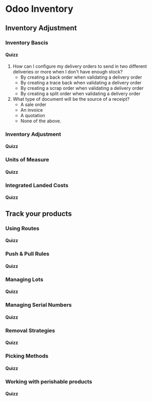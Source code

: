 # Odoo Inventory

## Inventory Adjustment

### Inventory Bascis

#### Quizz

1. How can I configure my delivery orders to send in two different deliveries or more when I don't have enough stock?
    - By creating a back order when validating a delivery order
    - By creating a trace back when validating a delivery order
    - By creating a scrap order when validating a delivery order
    - By creating a split order when validating a delivery order
2. What type of document will be the source of a receipt?
    - A sale order
    - An invoice
    - A quotation
    - None of the above.

### Inventory Adjustment

#### Quizz


### Units of Measure

#### Quizz

### Integrated Landed Costs

#### Quizz


## Track your products

### Using Routes

#### Quizz

### Push & Pull Rules

#### Quizz

### Managing Lots

#### Quizz

### Managing Serial Numbers

#### Quizz

### Removal Strategies

#### Quizz

### Picking Methods

#### Quizz

### Working with perishable products

#### Quizz